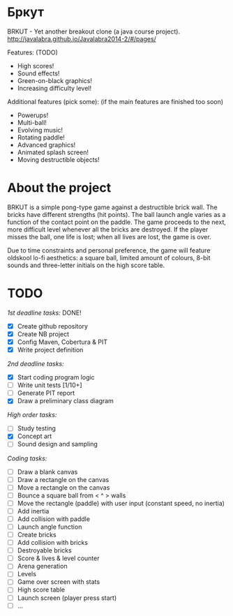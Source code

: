 Бркут
======

BRKUT - Yet another breakout clone (a java course project).
http://javalabra.github.io/Javalabra2014-2/#/pages/

Features: (TODO)
* High scores!
* Sound effects!
* Green-on-black graphics!
* Increasing difficulty level!

Additional features (pick some): (if the main features are finished too soon)
* Powerups!
* Multi-ball!
* Evolving music!
* Rotating paddle!
* Advanced graphics!
* Animated splash screen!
* Moving destructible objects!

About the project
=================
BRKUT is a simple pong-type game against a destructible brick wall. The bricks have different strengths (hit points). The ball launch angle varies as a function of the contact point on the paddle. The game proceeds to the next, more difficult level whenever all the bricks are destroyed. If the player misses the ball, one life is lost; when all lives are lost, the game is over.

Due to time constraints and personal preference, the game will feature oldskool lo-fi aesthetics: a square ball, limited amount of colours, 8-bit sounds and three-letter initials on the high score table.

TODO
====
*1st deadline tasks:* DONE!
- [x] Create github repository
- [x] Create NB project
- [x] Config Maven, Cobertura & PIT
- [x] Write project definition

*2nd deadline tasks:*
- [x] Start coding program logic
- [ ] Write unit tests [1/10+]
- [ ] Generate PIT report
- [x] Draw a preliminary class diagram 

*High order tasks:*
- [ ] Study testing
- [x] Concept art
- [ ] Sound design and sampling

*Coding tasks:*
- [ ] Draw a blank canvas
- [ ] Draw a rectangle on the canvas
- [ ] Move a rectangle on the canvas
- [ ] Bounce a square ball from < ^ > walls
- [ ] Move the rectangle (paddle) with user input (constant speed, no inertia)
- [ ] Add inertia
- [ ] Add collision with paddle
- [ ] Launch angle function
- [ ] Create bricks
- [ ] Add collision with bricks
- [ ] Destroyable bricks
- [ ] Score & lives & level counter
- [ ] Arena generation
- [ ] Levels
- [ ] Game over screen with stats
- [ ] High score table
- [ ] Launch screen (player press start)
- [ ] ...

